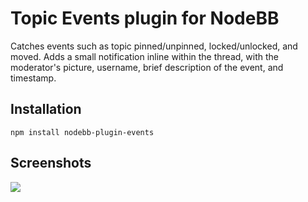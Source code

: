 # Topic Events plugin for NodeBB

Catches events such as topic pinned/unpinned, locked/unlocked, and moved. Adds a small notification inline within the thread, with the moderator's picture, username, brief description of the event, and timestamp.

## Installation

    npm install nodebb-plugin-events

## Screenshots

![](http://i.imgur.com/7XRmnU6.png)